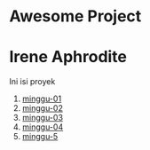 # Awesome Project

# Irene Aphrodite


Ini isi proyek

1. [minggu-01](https://github.com/XabaraNeanthal/tekn-cloud-computing/tree/master/minggu-01)
2. [minggu-02](https://github.com/XabaraNeanthal/tekn-cloud-computing/tree/master/minggu-02)
3. [minggu-03](https://github.com/XabaraNeanthal/tekn-cloud-computing/tree/master/minggu-03)
4. [minggu-04](https://github.com/XabaraNeanthal/tekn-cloud-computing/tree/master/minggu-04)
5. [minggu-5](https://github.com/XabaraNeanthal/tekn-cloud-computing/tree/master/minggu-05
)
